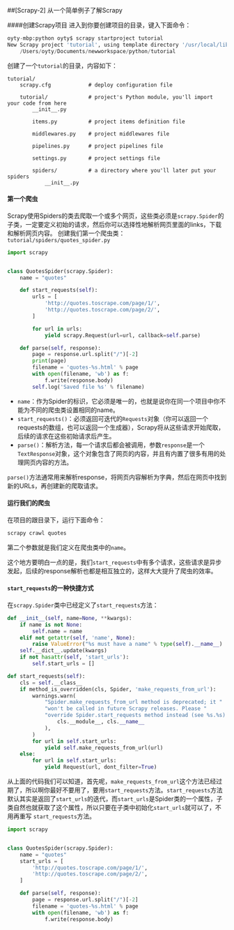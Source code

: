 ﻿
##[Scrapy-2] 从一个简单例子了解Scrapy

####创建Scrapy项目
进入到你要创建项目的目录，键入下面命令：
```python
oyty-mbp:python oyty$ scrapy startproject tutorial
New Scrapy project 'tutorial', using template directory '/usr/local/lib/python3.6/site-packages/scrapy/templates/project', created in:
    /Users/oyty/Documents/newworkspace/python/tutorial
```
创建了一个`tutorial`的目录，内容如下：
```
tutorial/
    scrapy.cfg            # deploy configuration file

    tutorial/             # project's Python module, you'll import your code from here
        __init__.py

        items.py          # project items definition file

        middlewares.py    # project middlewares file

        pipelines.py      # project pipelines file

        settings.py       # project settings file

        spiders/          # a directory where you'll later put your spiders
            __init__.py

```

#### 第一个爬虫
Scrapy使用Spiders的类去爬取一个或多个网页，这些类必须是`scrapy.Spider`的子类，一定要定义初始的请求，然后你可以选择性地解析网页里面的links，下载和解析网页内容。
创建我们第一个爬虫类：`tutorial/spiders/quotes_spider.py`
```python
import scrapy


class QuotesSpider(scrapy.Spider):
    name = "quotes"

    def start_requests(self):
        urls = [
            'http://quotes.toscrape.com/page/1/',
            'http://quotes.toscrape.com/page/2/',
        ]

        for url in urls:
            yield scrapy.Request(url=url, callback=self.parse)

    def parse(self, response):
        page = response.url.split("/")[-2]
        print(page)
        filename = 'quotes-%s.html' % page
        with open(filename, 'wb') as f:
            f.write(response.body)
        self.log('Saved file %s' % filename)
```
- `name`：作为Spider的标识，它必须是唯一的，也就是说你在同一个项目中你不能为不同的爬虫类设置相同的name。
- `start_requests()`：必须返回可迭代的`Requests`对象（你可以返回一个requests的数组，也可以返回一个生成器），Scrapy将从这些请求开始爬取，后续的请求在这些初始请求后产生。
- `parse()`：解析方法，每一个请求后都会被调用，参数`response`是一个`TextResponse`对象，这个对象包含了网页的内容，并且有内置了很多有用的处理网页内容的方法。

`parse()`方法通常用来解析response，将网页内容解析为字典，然后在网页中找到新的URLs，再创建新的爬取请求。

#### 运行我们的爬虫
在项目的跟目录下，运行下面命令：
```python
scrapy crawl quotes
```
第二个参数就是我们定义在爬虫类中的`name`。

这个地方要明白一点的是，我们`start_requests`中有多个请求，这些请求是异步发起，后续的response解析也都是相互独立的，这样大大提升了爬虫的效率。

#### `start_requests`的一种快捷方式
在`scrapy.Spider`类中已经定义了`start_requests`方法：
```python
def __init__(self, name=None, **kwargs):
    if name is not None:
        self.name = name
    elif not getattr(self, 'name', None):
        raise ValueError("%s must have a name" % type(self).__name__)
    self.__dict__.update(kwargs)
    if not hasattr(self, 'start_urls'):
        self.start_urls = []

def start_requests(self):
    cls = self.__class__
    if method_is_overridden(cls, Spider, 'make_requests_from_url'):
        warnings.warn(
            "Spider.make_requests_from_url method is deprecated; it "
            "won't be called in future Scrapy releases. Please "
            "override Spider.start_requests method instead (see %s.%s)." % (
                cls.__module__, cls.__name__
            ),
        )
        for url in self.start_urls:
            yield self.make_requests_from_url(url)
    else:
        for url in self.start_urls:
            yield Request(url, dont_filter=True)
```
从上面的代码我们可以知道，首先呢，`make_requests_from_url`这个方法已经过期了，所以啊你最好不要用了，要用`start_requests`方法。`start_requests`方法默认其实是返回了`start_urls`的迭代，而`start_urls`是Spider类的一个属性，子类自然也就获取了这个属性，所以只要在子类中初始化`start_urls`就可以了，不用再重写   `start_requests`方法。
```python
import scrapy


class QuotesSpider(scrapy.Spider):
    name = "quotes"
    start_urls = [
        'http://quotes.toscrape.com/page/1/',
        'http://quotes.toscrape.com/page/2/',
    ]

    def parse(self, response):
        page = response.url.split("/")[-2]
        filename = 'quotes-%s.html' % page
        with open(filename, 'wb') as f:
            f.write(response.body)
```

